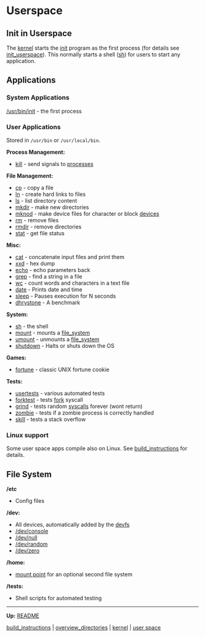 # Userspace


## Init in Userspace

The [kernel](../kernel/kernel.md) starts the [init](bin/init.md) program as the first process (for details see [init_userspace](../kernel/processes/init_userspace.md)).
This normally starts a shell ([sh](bin/sh.md)) for users to start any application.


## Applications

### System Applications

[/usr/bin/init](bin/init.md) - the first process


### User Applications

Stored in `/usr/bin` or `/usr/local/bin`.

**Process Management:**
- [kill](bin/kill.md) - send signals to [processes](../kernel/processes/processes.md)

**File Management:**
- [cp](bin/cp.md) - copy a file
- [ln](bin/ln.md) - create hard links to files
- [ls](bin/ls.md) - list directory content
- [mkdir](bin/mkdir.md) - make new directories
- [mknod](bin/mknod.md) - make device files for character or block [devices](../kernel/devices/devices.md)
- [rm](bin/rm.md) - remove files
- [rmdir](bin/rmdir.md) - remove directories
- [stat](bin/stat.md) - get file status

**Misc:**
- [cat](bin/cat.md) - concatenate input files and print them
- [xxd](bin/xxd.md) - hex dump
- [echo](bin/echo.md) - echo parameters back
- [grep](bin/grep.md) - find a string in a file
- [wc](bin/wc.md) - count words and characters in a text file
- [date](bin/date.md) - Prints date and time
- [sleep](bin/sleep.md) - Pauses execution for N seconds
- [dhrystone](local/bin/dhrystone.md) - A benchmark

**System:**
- [sh](bin/sh.md) - the shell
- [mount](bin/mount.md) - mounts a [file_system](../kernel/file_system/file_system.md)
- [umount](bin/umount.md) - unmounts a [file_system](../kernel/file_system/file_system.md)
- [shutdown](bin/shutdown.md) - Halts or shuts down the OS

**Games:**
- [fortune](bin/fortune.md) - classic UNIX fortune cookie

**Tests:**
- [usertests](tests/usertests.md) - various automated tests
- [forktest](tests/forktest.md) - tests [fork](../kernel/syscalls/fork.md) syscall
- [grind](tests/grind.md) - tests random [syscalls](../kernel/syscalls/syscalls.md) forever (wont return)
- [zombie](tests/zombie.md) - tests if a zombie process is correctly handled
- [skill](tests/skill.md) - tests a stack overflow


### Linux support

Some user space apps compile also on Linux. See [build_instructions](../build_instructions.md) for details.


## File System

**/etc**
- Config files

**/dev:**
- All devices, automatically added by the [devfs](../kernel/file_system/devfs/devfs.md)
- [/dev/console](dev/console.md)
- [/dev/null](dev/null.md)
- [/dev/random](dev/random.md)
- [/dev/zero](dev/zero.md)

**/home:**
- [mount point](bin/mount.md) for an optional second file system

**/tests:**
- Shell scripts for automated testing

---
**Up:** [README](../../README.md)

[build_instructions](../build_instructions.md) | [overview_directories](../overview_directories.md) | [kernel](../kernel/kernel.md) | [user space](userspace.md)

